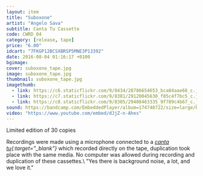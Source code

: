 ```yaml
---
layout: item
title: "Suboxone"
artist: "Angelo Sava"
subtitle: Canta Tu Cassette
code: CWRD 04
category: [release, tape]
price: "6.00"
idcart: "7FKGP12BCSXBRSP5MNE3P13392"
date: 2016-08-04 01:16:17 +0100
bgimage: 
cover: suboxone_tape.jpg
image: suboxone_tape.jpg
thumbnail: suboxone_tape.jpg
imagethumb:
  - link: https://c6.staticflickr.com/9/8434/28786654653_bca84aae68_c.jpg
  - link: https://c7.staticflickr.com/9/8381/29120045630_f85c4f7bc5_c.jpg
  - link: https://c8.staticflickr.com/9/8305/29408463335_9f789c4b67_c.jpg
sound: https://bandcamp.com/EmbeddedPlayer/album=174748722/size=large/bgcol=ffffff/linkcol=333333/tracklist=false/artwork=small/transparent=true/"
video: "https://www.youtube.com/embed/dJjZ-n-Ahes"
---
```


Limited edition of 30 copies

Recordings were made using a microphone connected to a *[canta tu](https://www.youtube.com/watch?v=fm_GRQgXZEE){:target="_blank"}* which recorded directly on the tape, duplication took place with the same media. No computer was allowed during recording and duplication of these cassettes.\\
"Yes there is background noise, a lot, and we love it."